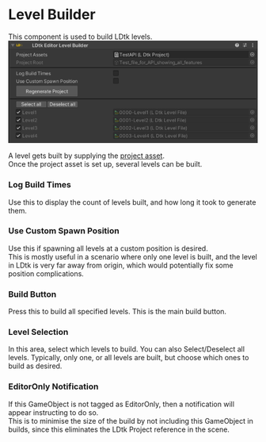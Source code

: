 # Level Builder

This component is used to build LDtk levels.  
![Image](../../images/unity/inspector/LevelBuilder.png)

A level gets built by supplying the [project asset](../ProjectAsset/Main.md).  
Once the project asset is set up, several levels can be built.

### Log Build Times
Use this to display the count of levels built, and how long it took to generate them.

### Use Custom Spawn Position
Use this if spawning all levels at a custom position is desired.  
This is mostly useful in a scenario where only one level is built, and the level in LDtk is very far away from origin, which would potentially fix some position complications.

### Build Button
Press this to build all specified levels. This is the main build button.

### Level Selection
In this area, select which levels to build. You can also Select/Deselect all levels. Typically, only one, or all levels are built, but choose which ones to build as desired.


### EditorOnly Notification
If this GameObject is not tagged as EditorOnly, then a notification will appear instructing to do so.   
This is to minimise the size of the build by not including this GameObject in builds, since this eliminates the LDtk Project reference in the scene.